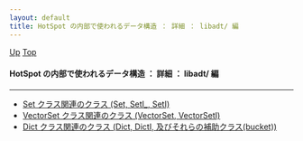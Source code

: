```yaml
---
layout: default
title: HotSpot の内部で使われるデータ構造 ： 詳細 ： libadt/ 編
---
```

[Up](nolpd4szt5.html) [Top](../index.html)

#### HotSpot の内部で使われるデータ構造 ： 詳細 ： libadt/ 編

--- 

* [Set クラス関連のクラス (Set, SetI_, SetI)](no2DednWUl.html)
* [VectorSet クラス関連のクラス (VectorSet, VectorSetI)](noTth_5iuz.html)
* [Dict クラス関連のクラス (Dict, DictI, 及びそれらの補助クラス(bucket))](no0XbBtCTY.html)





